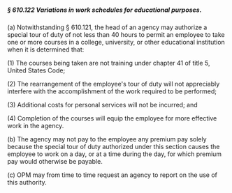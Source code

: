 ##### § 610.122 Variations in work schedules for educational purposes. #####

(a) Notwithstanding § 610.121, the head of an agency may authorize a special tour of duty of not less than 40 hours to permit an employee to take one or more courses in a college, university, or other educational institution when it is determined that:

(1) The courses being taken are not training under chapter 41 of title 5, United States Code;

(2) The rearrangement of the employee's tour of duty will not appreciably interfere with the accomplishment of the work required to be performed;

(3) Additional costs for personal services will not be incurred; and

(4) Completion of the courses will equip the employee for more effective work in the agency.

(b) The agency may not pay to the employee any premium pay solely because the special tour of duty authorized under this section causes the employee to work on a day, or at a time during the day, for which premium pay would otherwise be payable.

(c) OPM may from time to time request an agency to report on the use of this authority.